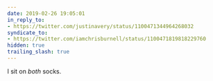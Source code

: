 ```yaml
---
date: 2019-02-26 19:05:01
in_reply_to:
- https://twitter.com/justinavery/status/1100471344964268032
syndicate_to:
- https://twitter.com/iamchrisburnell/status/1100471819818229760
hidden: true
trailing_slash: true
---
```


I sit on *both* socks.
